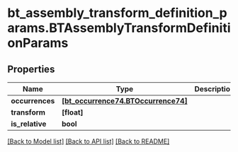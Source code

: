 # bt_assembly_transform_definition_params.BTAssemblyTransformDefinitionParams

## Properties
Name | Type | Description | Notes
------------ | ------------- | ------------- | -------------
**occurrences** | [**[bt_occurrence74.BTOccurrence74]**](BTOccurrence74.md) |  | [optional] 
**transform** | **[float]** |  | [optional] 
**is_relative** | **bool** |  | [optional] 

[[Back to Model list]](../README.md#documentation-for-models) [[Back to API list]](../README.md#documentation-for-api-endpoints) [[Back to README]](../README.md)


